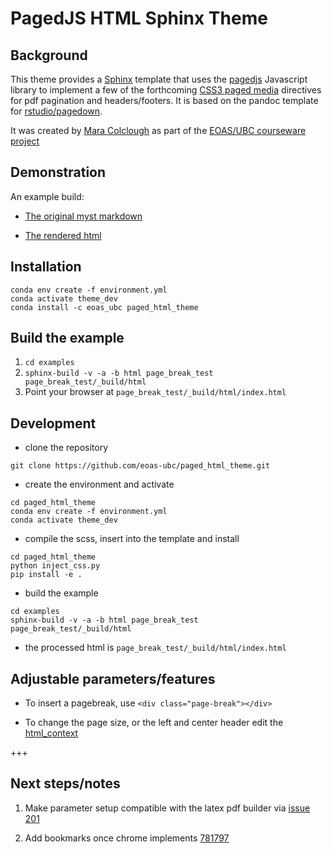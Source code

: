 # PagedJS HTML Sphinx Theme

## Background

This theme provides a [Sphinx](https://github.com/sphinx-doc/sphinx)
template that uses the [pagedjs](https://www.pagedjs.org/documentation/)
Javascript library to implement a few of the forthcoming
[CSS3 paged media](https://print-css.rocks/lessons) directives for pdf pagination and
headers/footers. It is  based on the pandoc template for
[rstudio/pagedown](https://github.com/rstudio/pagedown).

It was created by [Mara Colclough](https://github.com/maracieco) as part of the 
[EOAS/UBC courseware project](https://eoas-ubc.github.io/)

## Demonstration

An example build:

* [The original myst markdown](https://github.com/eoas-ubc/paged_html_theme/blob/master/examples/page_break_test/index.md)

* [The rendered html](https://phaustin.github.io/paged_html_theme/)

## Installation

```
conda env create -f environment.yml
conda activate theme_dev
conda install -c eoas_ubc paged_html_theme
```
   
## Build the example

1. `cd examples`
2. `sphinx-build -v -a -b html page_break_test  page_break_test/_build/html`
3.  Point your browser at `page_break_test/_build/html/index.html`

## Development

- clone the repository

```
git clone https://github.com/eoas-ubc/paged_html_theme.git
```

- create the environment and activate

```
cd paged_html_theme
conda env create -f environment.yml
conda activate theme_dev
```

- compile the scss, insert into the template and install

```
cd paged_html_theme
python inject_css.py
pip install -e .
```

- build the example

```
cd examples
sphinx-build -v -a -b html page_break_test  page_break_test/_build/html
```

- the processed html is `page_break_test/_build/html/index.html`

## Adjustable parameters/features

- To insert a pagebreak, use `<div class="page-break"></div>`

- To change the page size, or the left and center header edit the
[html_context](https://github.com/eoas-ubc/paged_html_theme/blob/16bded6351d782f7f279f8d169dcf73e603c274d/examples/page_break_test/conf.py#L58-L65)

+++

## Next steps/notes

1. Make parameter setup compatible with the latex pdf builder via
   [issue 201](https://github.com/executablebooks/MyST-NB/issues/201)

2. Add bookmarks once chrome implements [781797](https://bugs.chromium.org/p/chromium/issues/detail?id=781797)
